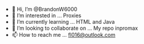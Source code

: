 - 👋 Hi, I’m @BrandonW6000
- 👀 I’m interested in ... Proxies
- 🌱 I’m currently learning ... HTML and Java
- 💞️ I’m looking to collaborate on ... My repo inpromax
- 📫 How to reach me ... fl016@outlook.com

<!---
BrandonW6000/BrandonW6000 is a ✨ special ✨ repository because its `README.md` (this file) appears on your GitHub profile.
You can click the Preview link to take a look at your changes.
--->
